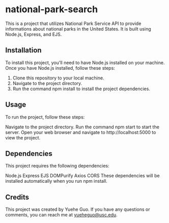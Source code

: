 # national-park-search
This is a project that utilizes National Park Service API to provide informations about national parks in the United States. It is built using Node.js, Express, and EJS.

## Installation
To install this project, you'll need to have Node.js installed on your machine. Once you have Node.js installed, follow these steps:

1. Clone this repository to your local machine.
2. Navigate to the project directory.
3. Run the command npm install to install the project dependencies.
## Usage
To run the project, follow these steps:

Navigate to the project directory.
Run the command npm start to start the server.
Open your web browser and navigate to http://localhost:5000 to view the project.
## Dependencies
This project requires the following dependencies:

Node.js
Express
EJS
DOMPurify
Axios
CORS
These dependencies will be installed automatically when you run npm install.

## Credits
This project was created by Yuehe Guo. If you have any questions or comments, you can reach me at yueheguo@usc.edu.
